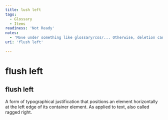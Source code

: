 ```yaml
---
title: lush left
tags:
  - Glossary
  - Items
readiness: 'Not Ready'
notes:
  - 'Move under something like glossary/css/... Otherwise, deletion candidate, and move this definition in context of something else, such as a layout section under concepts or tuts.'
uri: 'flush left'

---
```

# flush left

## flush left

A form of typographical justification that positions an element horizontally at the left edge of its container element. As applied to text, also called ragged right.

